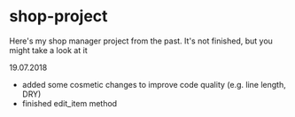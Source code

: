 # shop-project

Here's my shop manager project from the past. It's not finished, but you might take a look at it


19.07.2018
- added some cosmetic changes to improve code quality (e.g. line length, DRY)
- finished edit_item method
